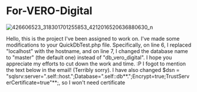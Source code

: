 # For-VERO-Digital
![426606523_318301701255853_4212016520636880630_n](https://github.com/Naplifyedu/For-VERO-Digital/assets/162378648/087e9d38-1d3b-400d-a129-696700ffd2f9)

Hello, this is the project I've been assigned to work on. I've made some modifications to your QuickDbTest.php file. Specifically, on line 6, I replaced "localhost" with the hostname, and on line 7, I changed the database name to "master" (the default one) instead of "db_vero_digital". I hope you appreciate my efforts to cut down the work and time. :P
I fogot to mention the text below in the email! (Terribly sorry).
I have also changed $dsn = "sqlsrv:server=".self::host.";Database=".self::db**.";Encrypt=true;TrustServerCertificate=true"**;, so I won't need certificate
